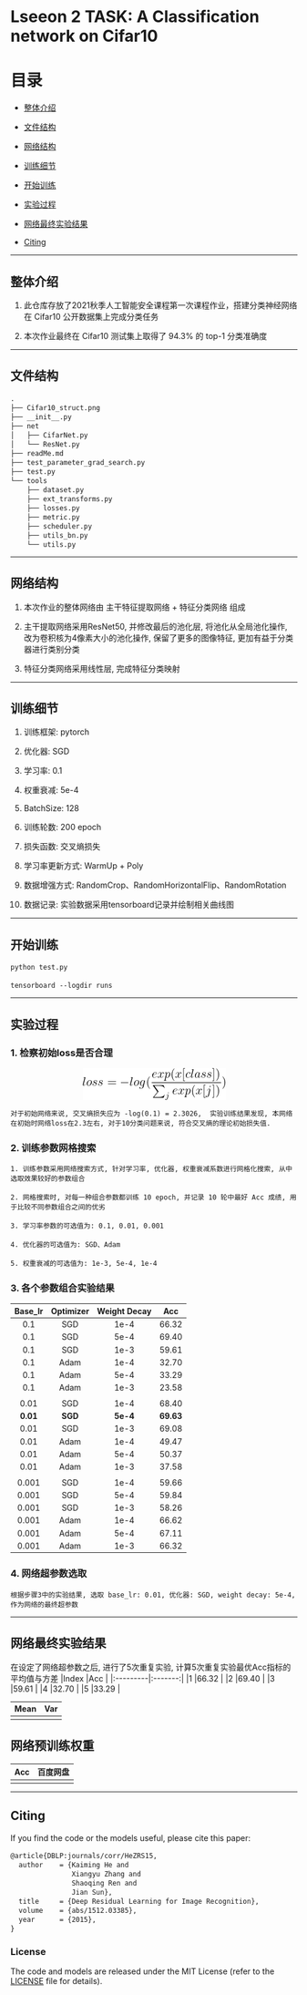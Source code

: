 # Lseeon 2 TASK: A Classification network on Cifar10

目录
=================

   * [整体介绍](#整体介绍)
   
   * [文件结构](#文件结构)
   
   * [网络结构](#网络结构)
   
   * [训练细节](#训练细节)
   
   * [开始训练](#开始训练)
   
   * [实验过程](#实验过程)
   
   * [网络最终实验结果](#网络最终实验结果)
   
   * [Citing](#citing)

---

## **整体介绍**
1. 此仓库存放了2021秋季人工智能安全课程第一次课程作业，搭建分类神经网络在 Cifar10 公开数据集上完成分类任务

2. 本次作业最终在 Cifar10 测试集上取得了 94.3% 的 top-1 分类准确度

---

## **文件结构**
    .
    ├── Cifar10_struct.png
    ├── __init__.py
    ├── net
    │   ├── CifarNet.py
    │   └── ResNet.py
    ├── readMe.md
    ├── test_parameter_grad_search.py
    ├── test.py
    └── tools
        ├── dataset.py
        ├── ext_transforms.py
        ├── losses.py
        ├── metric.py
        ├── scheduler.py
        ├── utils_bn.py
        └── utils.py

---
## **网络结构**

1. 本次作业的整体网络由 主干特征提取网络 + 特征分类网络 组成

2. 主干提取网络采用ResNet50, 并修改最后的池化层, 将池化从全局池化操作, 改为卷积核为4像素大小的池化操作, 保留了更多的图像特征, 更加有益于分类器进行类别分类

3. 特征分类网络采用线性层, 完成特征分类映射

---
## **训练细节**
1. 训练框架: pytorch

1. 优化器: SGD

2. 学习率: 0.1

3. 权重衰减: 5e-4

4. BatchSize: 128

5. 训练轮数: 200 epoch

6. 损失函数: 交叉熵损失

6. 学习率更新方式: WarmUp + Poly

7. 数据增强方式: RandomCrop、RandomHorizontalFlip、RandomRotation 

8. 数据记录: 实验数据采用tensorboard记录并绘制相关曲线图

---
## **开始训练**
```
python test.py

tensorboard --logdir runs
```

---
## **实验过程**

### 1. 检察初始loss是否合理

  <div align=center>
  <img src='./CrossEntropy.png' align="middle" />
  </div>

    对于初始网络来说, 交叉熵损失应为 -log(0.1) = 2.3026,  实验训练结果发现, 本网络在初始时网络loss在2.3左右, 对于10分类问题来说, 符合交叉熵的理论初始损失值.

### 2. 训练参数网格搜索
    
    1. 训练参数采用网络搜索方式, 针对学习率, 优化器, 权重衰减系数进行网格化搜索, 从中选取效果较好的参数组合
    
    2. 网格搜索时, 对每一种组合参数都训练 10 epoch, 并记录 10 轮中最好 Acc 成绩, 用于比较不同参数组合之间的优劣

    3. 学习率参数的可选值为: 0.1, 0.01, 0.001

    4. 优化器的可选值为: SGD、Adam

    5. 权重衰减的可选值为: 1e-3, 5e-4, 1e-4
    
### 3. 各个参数组合实验结果

|Base_lr       |Optimizer      |Weight Decay   |Acc      |
|:------------:|:-------------:|:-------------:|:-------:|
|0.1           |SGD            |1e-4           |66.32    |
|0.1           |SGD            |5e-4           |69.40    |
|0.1           |SGD            |1e-3           |59.61    |
|0.1           |Adam           |1e-4           |32.70    |
|0.1           |Adam           |5e-4           |33.29    |
|0.1           |Adam           |1e-3           |23.58    |
|||||
|0.01          |SGD            |1e-4           |68.40    |
|**0.01**      |**SGD**        |**5e-4**       |**69.63**|
|0.01          |SGD            |1e-3           |69.08    |
|0.01          |Adam           |1e-4           |49.47    |
|0.01          |Adam           |5e-4           |50.37    |
|0.01          |Adam           |1e-3           |37.58    |
|||||
|0.001         |SGD            |1e-4           |59.66    |
|0.001         |SGD            |5e-4           |59.84    |
|0.001         |SGD            |1e-3           |58.26    |
|0.001         |Adam           |1e-4           |66.62    |
|0.001         |Adam           |5e-4           |67.11    |
|0.001         |Adam           |1e-3           |66.32    | 


### 4. 网络超参数选取

    根据步骤3中的实验结果, 选取 base_lr: 0.01, 优化器: SGD, weight decay: 5e-4, 作为网络的最终超参数

---
## **网络最终实验结果**
在设定了网络超参数之后, 进行了5次重复实验, 计算5次重复实验最优Acc指标的平均值与方差
|Index     |Acc      |
|:---------|:-------:|
|1         |66.32    |
|2         |69.40    |
|3         |59.61    |
|4         |32.70    |
|5         |33.29    |

|Mean      |Var      |
|:---------|:-------:|
|         |    |


## **网络预训练权重**
|Acc     |百度网盘      |
|:-------|:-----------:|
|        |             |

---
## Citing

If you find the code or the models useful, please cite this paper:
```
@article{DBLP:journals/corr/HeZRS15,
  author    = {Kaiming He and
               Xiangyu Zhang and
               Shaoqing Ren and
               Jian Sun},
  title     = {Deep Residual Learning for Image Recognition},
  volume    = {abs/1512.03385},
  year      = {2015},
}
```


### License

The code and models are released under the MIT License (refer to the [LICENSE](https://github.com/StanfordVL/taskonomy/blob/master/LICENSE) file for details).


